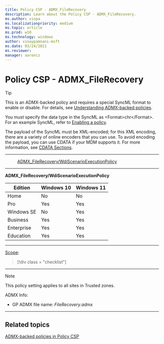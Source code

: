 ```yaml
---
title: Policy CSP - ADMX_FileRecovery
description: Learn about the Policy CSP - ADMX_FileRecovery.
ms.author: vinpa
ms.localizationpriority: medium
ms.topic: article
ms.prod: w10
ms.technology: windows
author: vinaypamnani-msft
ms.date: 03/24/2021
ms.reviewer:
manager: aaroncz
---
```


# Policy CSP - ADMX_FileRecovery

> [!TIP]
> This is an ADMX-backed policy and requires a special SyncML format to enable or disable. For details, see [Understanding ADMX-backed policies](../understanding-admx-backed-policies.md).
>
> You must specify the data type in the SyncML as &lt;Format&gt;chr&lt;/Format&gt;. For an example SyncML, refer to [Enabling a policy](../understanding-admx-backed-policies.md#enabling-a-policy).
>
> The payload of the SyncML must be XML-encoded; for this XML encoding, there are a variety of online encoders that you can use. To avoid encoding the payload, you can use CDATA if your MDM supports it. For more information, see [CDATA Sections](http://www.w3.org/TR/REC-xml/#sec-cdata-sect).
<hr/>

<!--Policies-->
<dl>
  <dd>
    <a href="#admx-filerecovery-wdiscenarioexecutionpolicy">ADMX_FileRecovery/WdiScenarioExecutionPolicy</a>
  </dd>
</dl>


<hr/>

<!--Policy-->
<a href="" id="admx-filerecovery-wdiscenarioexecutionpolicy"></a>**ADMX_FileRecovery/WdiScenarioExecutionPolicy**

<!--SupportedSKUs-->

|Edition|Windows 10|Windows 11|
|--- |--- |--- |
|Home|No|No|
|Pro|Yes|Yes|
|Windows SE|No|Yes|
|Business|Yes|Yes|
|Enterprise|Yes|Yes|
|Education|Yes|Yes|

<!--/SupportedSKUs-->
<hr/>

<!--Scope-->
[Scope](./policy-configuration-service-provider.md#policy-scope):

> [!div class = "checklist"]
<hr/>

<!--/Scope-->
<!--Description-->

> [!NOTE]
> This policy setting applies to all sites in Trusted zones.

<!--/Description-->


<!--ADMXBacked-->
ADMX Info:
-   GP ADMX file name: *FileRecovery.admx*

<!--/ADMXBacked-->
<!--/Policy-->
<hr/>


<!--/Policies-->

## Related topics

[ADMX-backed policies in Policy CSP](./policies-in-policy-csp-admx-backed.md)
